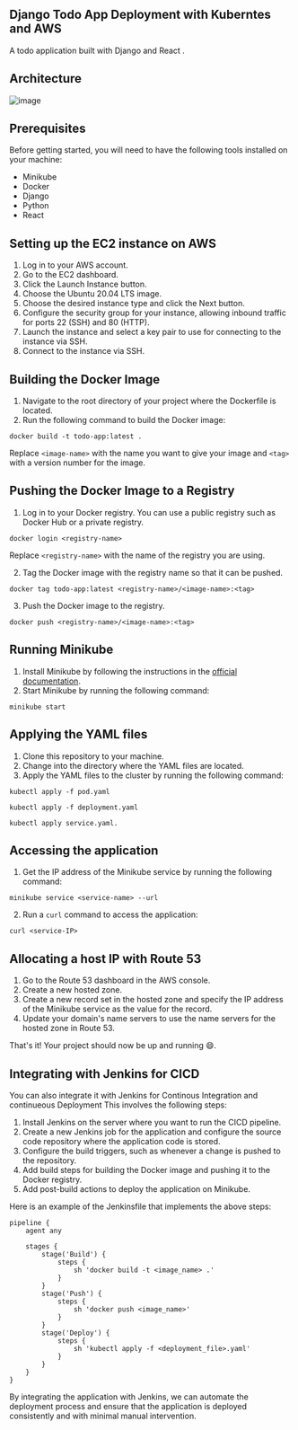 ## Django Todo App Deployment with Kuberntes and AWS

A todo application built with Django and React .

## Architecture

![image](https://user-images.githubusercontent.com/98258627/215501005-a4f6090e-cc0d-47b9-ab57-aaeb95edb8d2.png)

## Prerequisites

Before getting started, you will need to have the following tools installed on your machine:

-   Minikube
-   Docker
-   Django
-   Python
-   React

## Setting up the EC2 instance on AWS

1.  Log in to your AWS account.
2.  Go to the EC2 dashboard.
3.  Click the Launch Instance button.
4.  Choose the Ubuntu 20.04 LTS image.
5.  Choose the desired instance type and click the Next button.
6.  Configure the security group for your instance, allowing inbound traffic for ports 22 (SSH) and 80 (HTTP).
7.  Launch the instance and select a key pair to use for connecting to the instance via SSH.
8.  Connect to the instance via SSH.

## Building the Docker Image

1.  Navigate to the root directory of your project where the Dockerfile is located.
2.  Run the following command to build the Docker image:

```
docker build -t todo-app:latest .
```


Replace `<image-name>` with the name you want to give your image and `<tag>` with a version number for the image.

## Pushing the Docker Image to a Registry

1.  Log in to your Docker registry. You can use a public registry such as Docker Hub or a private registry.

```
docker login <registry-name>
```

Replace `<registry-name>` with the name of the registry you are using.

2.  Tag the Docker image with the registry name so that it can be pushed.

```
docker tag todo-app:latest <registry-name>/<image-name>:<tag>
```

3.  Push the Docker image to the registry.

```
docker push <registry-name>/<image-name>:<tag>
```

## Running Minikube

1.  Install Minikube by following the instructions in the [official documentation](https://kubernetes.io/docs/tasks/tools/install-minikube/).
2.  Start Minikube by running the following command:

```
minikube start
```

## Applying the YAML files

1.  Clone this repository to your machine.
2.  Change into the directory where the YAML files are located.
3.  Apply the YAML files to the cluster by running the following command:

```
kubectl apply -f pod.yaml
```

```
kubectl apply -f deployment.yaml
```

```
kubectl apply service.yaml.
```

## Accessing the application

1.  Get the IP address of the Minikube service by running the following command:

```
minikube service <service-name> --url
```

2.  Run a `curl` command to access the application:

```
curl <service-IP>
```

## Allocating a host IP with Route 53

1.  Go to the Route 53 dashboard in the AWS console.
2.  Create a new hosted zone.
3.  Create a new record set in the hosted zone and specify the IP address of the Minikube service as the value for the record.
4.  Update your domain's name servers to use the name servers for the hosted zone in Route 53.

That's it! Your project should now be up and running 😄. 

## Integrating with Jenkins for CICD

You can also integrate it with Jenkins for Continous Integration and continueous Deployment 
This involves the following steps:

1.  Install Jenkins on the server where you want to run the CICD pipeline.
2.  Create a new Jenkins job for the application and configure the source code repository where the application code is stored.
3.  Configure the build triggers, such as whenever a change is pushed to the repository.
4.  Add build steps for building the Docker image and pushing it to the Docker registry.
5.  Add post-build actions to deploy the application on Minikube.

Here is an example of the Jenkinsfile that implements the above steps:

```
pipeline {
    agent any
    
    stages {
        stage('Build') {
            steps {
                sh 'docker build -t <image_name> .'
            }
        }
        stage('Push') {
            steps {
                sh 'docker push <image_name>'
            }
        }
        stage('Deploy') {
            steps {
                sh 'kubectl apply -f <deployment_file>.yaml'
            }
        }
    }
}

```

By integrating the application with Jenkins, we can automate the deployment process and ensure that the application is deployed consistently and with minimal manual intervention.

